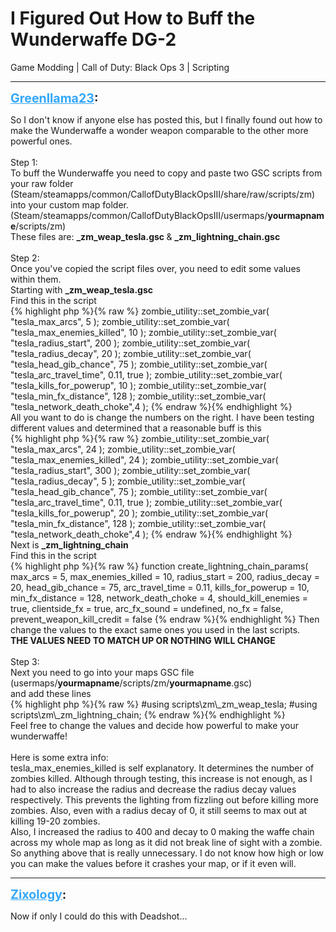 # I Figured Out How to Buff the Wunderwaffe DG-2
Game Modding | Call of Duty: Black Ops 3 | Scripting

---
<strong style="font-size: 1.4em;"><span style="text-decoration: underline;text-decoration-color: #34a7f9;"><span style="color:#34a7f9;">Greenllama23</span></span>:</strong>

<p>So I don&#39;t know if anyone else has posted this, but I finally found out how to make the Wunderwaffe a wonder weapon comparable to the other more powerful ones.<br /><br />Step 1:<br />To buff the Wunderwaffe you need to copy and paste two GSC scripts from your raw folder (Steam/steamapps/common/CallofDutyBlackOpsIII/share/raw/scripts/zm)<br />into your custom map folder.<br />(Steam/steamapps/common/CallofDutyBlackOpsIII/usermaps/<strong>yourmapname</strong>/scripts/zm)<br />These files are: <strong>_zm_weap_tesla.gsc </strong>&amp; <strong>_zm_lightning_chain.gsc</strong><br /><br />Step 2:<br />Once you&#39;ve copied the script files over, you need to edit some values within them.<br />Starting with <strong>_zm_weap_tesla.gsc</strong><br />Find this in the script<br />{% highlight php %}{% raw %}
zombie_utility::set_zombie_var( "tesla_max_arcs",            5 );
    zombie_utility::set_zombie_var( "tesla_max_enemies_killed", 10 );
    zombie_utility::set_zombie_var( "tesla_radius_start",        200 );
    zombie_utility::set_zombie_var( "tesla_radius_decay",        20 );
    zombie_utility::set_zombie_var( "tesla_head_gib_chance",    75 );
    zombie_utility::set_zombie_var( "tesla_arc_travel_time",    0.11, true );
    zombie_utility::set_zombie_var( "tesla_kills_for_powerup",    10 );
    zombie_utility::set_zombie_var( "tesla_min_fx_distance",    128 );
    zombie_utility::set_zombie_var( "tesla_network_death_choke",4 );
{% endraw %}{% endhighlight %}
<br />All you want to do is change the numbers on the right. I have been testing different values and determined that a reasonable buff is this<br />{% highlight php %}{% raw %}
zombie_utility::set_zombie_var( "tesla_max_arcs",            24 );
    zombie_utility::set_zombie_var( "tesla_max_enemies_killed", 24 );
    zombie_utility::set_zombie_var( "tesla_radius_start",        300 );
    zombie_utility::set_zombie_var( "tesla_radius_decay",        5 );
    zombie_utility::set_zombie_var( "tesla_head_gib_chance",    75 );
    zombie_utility::set_zombie_var( "tesla_arc_travel_time",    0.11, true );
    zombie_utility::set_zombie_var( "tesla_kills_for_powerup",    20 );
    zombie_utility::set_zombie_var( "tesla_min_fx_distance",    128 );
    zombie_utility::set_zombie_var( "tesla_network_death_choke",4 );
{% endraw %}{% endhighlight %}
<br />Next is <strong>_zm_lightning_chain</strong><br />Find this in the script<br />{% highlight php %}{% raw %}
function create_lightning_chain_params(
                max_arcs = 5,
                max_enemies_killed = 10,
                radius_start = 200,
                radius_decay = 20,
                head_gib_chance = 75,
                arc_travel_time = 0.11,
                kills_for_powerup = 10,
                min_fx_distance = 128,
                network_death_choke = 4,
                should_kill_enemies = true,
                clientside_fx = true,
                arc_fx_sound = undefined,
                no_fx = false,
                prevent_weapon_kill_credit = false
{% endraw %}{% endhighlight %}
Then change the values to the exact same ones you used in the last scripts.<br /><strong>THE VALUES NEED TO MATCH UP OR NOTHING WILL CHANGE</strong><br /><br />Step 3:<br />Next you need to go into your maps GSC file (usermaps/<strong>yourmapname</strong>/scripts/zm/<strong>yourmapname</strong>.gsc)<br />and add these lines<br />{% highlight php %}{% raw %}
#using scripts\zm\_zm_weap_tesla;
#using scripts\zm\_zm_lightning_chain;
{% endraw %}{% endhighlight %}
<br />Feel free to change the values and decide how powerful to make your wunderwaffe!<br /><br />Here is some extra info:<br />tesla_max_enemies_killed is self explanatory. It determines the number of zombies killed. Although through testing, this increase is not enough, as I had to also increase the radius and decrease the radius decay values respectively. This prevents the lighting from fizzling out before killing more zombies. Also, even with a radius decay of 0, it still seems to max out at killing 19-20 zombies.<br />Also, I increased the radius to 400 and decay to 0 making the waffe chain across my whole map as long as it did not break line of sight with a zombie. So anything above that is really unnecessary. I do not know how high or low you can make the values before it crashes your map, or if it even will.</p>

---
<strong style="font-size: 1.4em;"><span style="text-decoration: underline;text-decoration-color: #34a7f9;"><span style="color:#34a7f9;">Zixology</span></span>:</strong>

<p>Now if only I could do this with Deadshot...</p>
